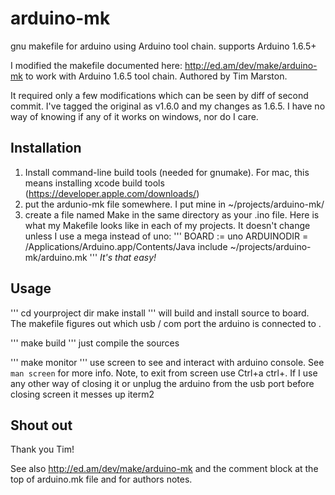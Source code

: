 # arduino-mk
gnu makefile for arduino using Arduino tool chain. supports Arduino 1.6.5+

I modified the makefile documented here: http://ed.am/dev/make/arduino-mk to work with Arduino 1.6.5 tool chain.  Authored by Tim Marston.

It required only a few modifications which can be seen by diff of second commit.  I've tagged the original as v1.6.0 and my changes as 1.6.5.  I have no way of knowing if any of it works on windows, nor do I care.      

## Installation
1. Install command-line build tools (needed for gnumake).  For mac, this means installing xcode build tools (https://developer.apple.com/downloads/)
2. put the ardunio-mk file somewhere.  I put mine in ~/projects/arduino-mk/
3. create a file named Make in the same directory as your .ino file.  Here is what my Makefile looks like in each of my projects.  It doesn't change unless I use a mega instead of uno:
'''
BOARD := uno
ARDUINODIR = /Applications/Arduino.app/Contents/Java
include ~/projects/arduino-mk/arduino.mk
'''
_It's that easy!_

## Usage
'''
cd yourproject dir
make install
'''
will build and install source to board.  The makefile figures out which usb / com port the arduino is connected to .

'''
make build
'''
just compile the sources

'''
make monitor
'''
use screen to see and interact with arduino console. See `man screen` for more info.  Note, to exit from screen use Ctrl+a ctrl+\.  If I use any other way of closing it or unplug the arduino from the usb port before closing screen it messes up iterm2

## Shout out
Thank you Tim!


See also http://ed.am/dev/make/arduino-mk and the comment block at the top of arduino.mk file and for authors notes.


